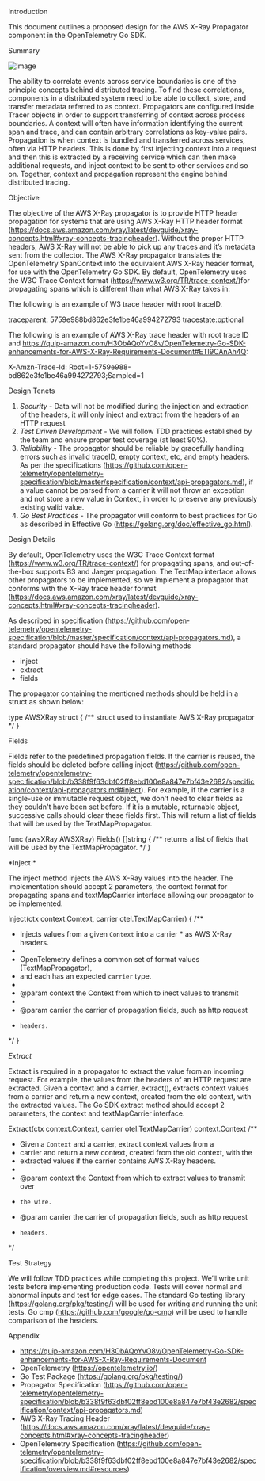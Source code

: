 Introduction

This document outlines a proposed design for the AWS X-Ray Propagator component in the OpenTelemetry Go SDK.

Summary

![image](./images/architecture.png)

The ability to correlate events across service boundaries is one of the principle concepts behind distributed tracing. To find these correlations, components in a distributed system need to be able to collect, store, and transfer metadata referred to as context. Propagators are configured inside Tracer objects in order to support transferring of context across process boundaries. A context will often have information identifying the current span and trace, and can contain arbitrary correlations as key-value pairs. Propagation is when context is bundled and transferred across services, often via HTTP headers. This is done by first injecting context into a request and then this is extracted by a receiving service which can then make additional requests, and inject context to be sent to other services and so on. Together, context and propagation represent the engine behind distributed tracing. 

Objective

The objective of the AWS X-Ray propagator is to provide HTTP header propagation for systems that are using AWS X-Ray HTTP header format (https://docs.aws.amazon.com/xray/latest/devguide/xray-concepts.html#xray-concepts-tracingheader). Without the proper HTTP headers, AWS X-Ray will not be able to pick up any traces and it’s metadata sent from the collector. The AWS X-Ray propagator translates the OpenTelemetry SpanContext into the equivalent AWS X-Ray header format, for use with the OpenTelemetry Go SDK. By default, OpenTelemetry uses the W3C Trace Context format (https://www.w3.org/TR/trace-context/)for propagating spans which is different than what AWS X-Ray takes in:

The following is an example of W3 trace header with root traceID.

traceparent: 5759e988bd862e3fe1be46a994272793 tracestate:optional

The following is an example of AWS X-Ray trace header with root trace ID and https://quip-amazon.com/H3ObAQoYvO8v/OpenTelemetry-Go-SDK-enhancements-for-AWS-X-Ray-Requirements-Document#ETI9CAnAh4Q:

X-Amzn-Trace-Id: Root=1-5759e988-bd862e3fe1be46a994272793;Sampled=1



Design Tenets

1. *Security* - Data will not be modified during the injection and extraction of the headers, it will only inject and extract from the headers of an HTTP request
2. *Test Driven Development* - We will follow TDD practices established by the team and ensure proper test coverage (at least 90%).
3. *Reliability* - The propagator should be reliable by gracefully handling errors such as invalid traceID, empty context, etc, and empty headers. As per the specifications (https://github.com/open-telemetry/opentelemetry-specification/blob/master/specification/context/api-propagators.md), if a value cannot be parsed from a carrier it will not throw an exception and not store a new value in Context, in order to preserve any previously existing valid value.
4. *Go Best Practices -* The propagator will conform to best practices for Go as described in Effective Go (https://golang.org/doc/effective_go.html).



Design Details

By default, OpenTelemetry uses the W3C Trace Context format (https://www.w3.org/TR/trace-context/) for propagating spans, and out-of-the-box supports B3 and Jaeger propagation. The TextMap interface allows other propagators to be implemented, so we implement a propagator that conforms with the X-Ray trace header format (https://docs.aws.amazon.com/xray/latest/devguide/xray-concepts.html#xray-concepts-tracingheader).

As described in specification (https://github.com/open-telemetry/opentelemetry-specification/blob/master/specification/context/api-propagators.md), a standard propagator should have the following methods

* inject
* extract
* fields

The propagator containing the mentioned methods should be held in a struct as shown below:

type AWSXRay struct {
    /**
    struct used to instantiate AWS X-Ray propagator  
    */
}

Fields

Fields refer to the predefined propagation fields. If the carrier is reused, the fields should be deleted before calling inject (https://github.com/open-telemetry/opentelemetry-specification/blob/b338f9f63dbf02ff8ebd100e8a847e7bf43e2682/specification/context/api-propagators.md#inject).
For example, if the carrier is a single-use or immutable request object, we don't need to clear fields as they couldn't have been set before. If it is a mutable, returnable object, successive calls should clear these fields first. This will return a list of fields that will be used by the TextMapPropagator.


func (awsXRay AWSXRay) Fields() []string {
  /**
  returns a list of fields that will be used by the TextMapPropagator.
  */
}

*Inject
*

The inject method injects the AWS X-Ray values into the header. The implementation should accept 2 parameters, the context format for propagating spans and textMapCarrier interface allowing our propagator to be implemented.

Inject(ctx context.Context, carrier otel.TextMapCarrier) {
   /**
   * Injects values from a given `Context` into a carrier
    * as AWS X-Ray headers.
   *
   * OpenTelemetry defines a common set of format values (TextMapPropagator),
   * and each has an expected `carrier` type.
   *
   * @param context the Context from which to inect values to transmit
   *     
   * @param carrier the carrier of propagation fields, such as http request
   *     headers.
   */
}

*Extract*

Extract is required in a propagator to extract the value from an incoming request. For example, the values from the headers of an HTTP request are extracted. Given a context and a carrier, extract(), extracts context values from a carrier and return a new context, created from the old context, with the extracted values. The Go SDK extract method should accept 2 parameters, the context and textMapCarrier interface.

Extract(ctx context.Context, carrier otel.TextMapCarrier) context.Context
/**
   * Given a `Context` and a carrier, extract context values from a
   * carrier and return a new context, created from the old context, with the
   * extracted values if the carrier contains AWS X-Ray headers. 
   *
   * @param context the Context from which to extract values to transmit over
   *     the wire.
   * @param carrier the carrier of propagation fields, such as http request
   *     headers.
   */



Test Strategy

We will follow TDD practices while completing this project. We’ll write unit tests before implementing production code. Tests will cover normal and abnormal inputs and test for edge cases. The standard Go testing library (https://golang.org/pkg/testing/) will be used for writing and running the unit tests. Go cmp (https://github.com/google/go-cmp) will be used to handle comparison of the headers.


Appendix

* https://quip-amazon.com/H3ObAQoYvO8v/OpenTelemetry-Go-SDK-enhancements-for-AWS-X-Ray-Requirements-Document
* OpenTelemetry (https://opentelemetry.io/)
* Go Test Package (https://golang.org/pkg/testing/)
* Propagator Specification (https://github.com/open-telemetry/opentelemetry-specification/blob/b338f9f63dbf02ff8ebd100e8a847e7bf43e2682/specification/context/api-propagators.md)
* AWS X-Ray Tracing Header (https://docs.aws.amazon.com/xray/latest/devguide/xray-concepts.html#xray-concepts-tracingheader)
* OpenTelemetry Specification (https://github.com/open-telemetry/opentelemetry-specification/blob/b338f9f63dbf02ff8ebd100e8a847e7bf43e2682/specification/overview.md#resources)

